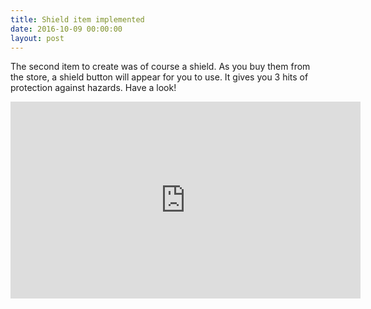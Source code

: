```yaml
---
title: Shield item implemented
date: 2016-10-09 00:00:00
layout: post
---
```


The second item to create was of course a shield. As you buy them from the store, a shield button will appear for you to use. It gives you 3 hits of protection against hazards. Have a look!

<iframe width="560" height="315" src="https://www.youtube.com/embed/PoZ6WZg0lvI" frameborder="0" allow="accelerometer; autoplay; encrypted-media; gyroscope; picture-in-picture" allowfullscreen></iframe>